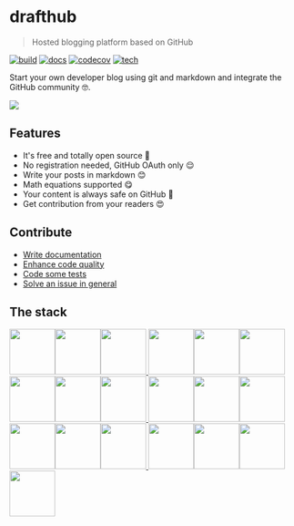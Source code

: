 # drafthub
> Hosted blogging platform based on GitHub

[![build](https://img.shields.io/github/workflow/status/drafthub/drafthub/CI)](https://github.com/drafthub/drafthub/actions)
[![docs](https://readthedocs.org/projects/drafthub/badge/?version=latest)](https://drafthub.readthedocs.io/en/latest/?badge=latest)
[![codecov](https://codecov.io/gh/drafthub/drafthub/branch/master/graph/badge.svg)](https://codecov.io/gh/drafthub/drafthub/)
[![tech](http://img.shields.io/badge/tech-stack-0690fa.svg?style=flat)](https://stackshare.io/felipelincoln/my-stack)

Start your own developer blog using git and markdown and integrate the GitHub community :nerd_face:.

[![](https://i.ibb.co/McvBBRT/drafthub-1.png)](https://drafthub.herokuapp.com)

## Features
- It's free and totally open source :thinking:
- No registration needed, GitHub OAuth only :relieved:
- Write your posts in markdown :blush:
- Math equations supported :yum:
- Your content is always safe on GitHub :smiling_face_with_three_hearts:
- Get contribution from your readers :heart_eyes:

## Contribute
- [Write documentation](https://github.com/drafthub/drafthub/milestone/1)
- [Enhance code quality](#)
- [Code some tests](#)
- [Solve an issue in general](#)

## The stack
[<img src="https://img.stackshare.io/service/1052/YMxUfyWf.png" height="80px"><img src="https://img.stackshare.io/service/993/pUBY5pVj.png" height="80px"><img src="https://img.stackshare.io/service/1101/C9QJ7V3X.png" height="80px">
<img src="https://img.stackshare.io/service/2538/kEpgHiC9.png" height="80px"><img src="https://img.stackshare.io/service/1028/ASOhU5xJ.png" height="80px"><img src="https://img.stackshare.io/service/994/4aGjtNQv.png" height="80px">
<img src="https://img.stackshare.io/service/133/3wgIDj3j.png" height="80px"><img src="https://img.stackshare.io/service/1147/markdown.png" height="80px"><img src="https://img.stackshare.io/service/1091/gunicorn.png" height="80px">
<img src="https://img.stackshare.io/service/1598/TtqoAo1V.png" height="80px"><img src="https://img.stackshare.io/service/384/OhsWgbsr.png" height="80px"><img src="https://img.stackshare.io/service/27/sBsvBbjY.png" height="80px">
<img src="https://img.stackshare.io/service/1046/git.png" height="80px"><img src="https://img.stackshare.io/service/586/n4u37v9t_400x400.png" height="80px"><img src="https://img.stackshare.io/service/3136/docker-compose.png" height="80px">
<img src="https://img.stackshare.io/service/2673/Codecov_Mark_Circle_Pink.png" height="80px"><img src="https://img.stackshare.io/service/4837/py.jpg" height="80px"><img src="https://img.stackshare.io/service/3244/1_Mr1Fy00XjPGNf1Kkp_hWtw_2x.png" height="80px"><img src="https://img.stackshare.io/service/109/-CvHThPk_400x400.jpg" height="80px">](https://stackshare.io/drafthub/drafthub)
